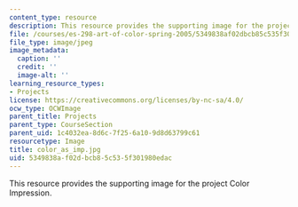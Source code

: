 ```yaml
---
content_type: resource
description: This resource provides the supporting image for the project Color Impression.
file: /courses/es-298-art-of-color-spring-2005/5349838af02dbcb85c535f301980edac_color_as_imp.jpg
file_type: image/jpeg
image_metadata:
  caption: ''
  credit: ''
  image-alt: ''
learning_resource_types:
- Projects
license: https://creativecommons.org/licenses/by-nc-sa/4.0/
ocw_type: OCWImage
parent_title: Projects
parent_type: CourseSection
parent_uid: 1c4032ea-8d6c-7f25-6a10-9d8d63799c61
resourcetype: Image
title: color_as_imp.jpg
uid: 5349838a-f02d-bcb8-5c53-5f301980edac
---
```

This resource provides the supporting image for the project Color Impression.